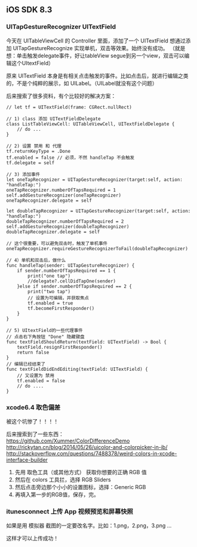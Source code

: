 ## iOS SDK 8.3

###  UITapGestureRecognizer UITextField

今天在 UITableViewCell 的 Controller 里面，添加了一个 UITextField
想通过添加 UITapGestureRecognize 实现单机，双击等效果。始终没有成功。
（就是想：单击触发delegate事件，好让tableView segue到另一个view，双击可以编辑这个UItextField）

原来 UITextField 本身是有相关点击触发的事件。比如点击后，就进行编辑之类的，不是个纯粹的展示，如
UILabel。（UILabel就没有这个问题）

后来搜索了很多资料，有个比较好的解决方案：

```
// let tf = UITextField(frame: CGRect.nullRect)

// 1) class 添加 UITextFieldDelegate
class ListTableViewCell: UITableViewCell, UITextFieldDelegate {
    // do ...
}

// 2) 设置 禁用 和 代理
tf.returnKeyType = .Done
tf.enabled = false // 必须，不然 handleTap 不会触发
tf.delegate = self

// 3) 添加事件
let oneTapRecognizer = UITapGestureRecognizer(target:self, action: "handleTap:")
oneTapRecognizer.numberOfTapsRequired = 1
self.addGestureRecognizer(oneTapRecognizer)
oneTapRecognizer.delegate = self
 
let doubleTapRecognizer = UITapGestureRecognizer(target:self, action: "handleTap:")
doubleTapRecognizer.numberOfTapsRequired = 2
self.addGestureRecognizer(doubleTapRecognizer)
doubleTapRecognizer.delegate = self
 
// 这个很重要，可以避免双击时，触发了单机事件
oneTapRecognizer.requireGestureRecognizerToFail(doubleTapRecognizer)

// 4）单机和双击后，做什么
func handleTap(sender: UITapGestureRecognizer) {
    if sender.numberOfTapsRequired == 1 {
        print("one tap")
        //delegate?.cellDidTapOne(sender)
    }else if sender.numberOfTapsRequired == 2 {
        print("two tap")
        // 设置为可编辑，并获取焦点
        tf.enabled = true
        tf.becomeFirstResponder()
    }
}

// 5) UItextField的一些代理事件
// 点击右下角按钮 "Done" 隐藏键盘
func textFieldShouldReturn(textField: UITextField) -> Bool {
    textField.resignFirstResponder()
    return false
}
// 编辑已经结束了
func textFieldDidEndEditing(textField: UITextField) {
    // 又设置为 禁用
    tf.enabled = false
    // do ....
}

```

###  xcode6.4 取色偏差

被这个坑惨了！！！！  

后来搜索到了一些东西：  
https://github.com/Xummer/ColorDifferenceDemo  
http://rickytan.cn/blog/2014/05/26/uicolor-and-colorpicker-in-ib/  
http://stackoverflow.com/questions/7488378/weird-colors-in-xcode-interface-builder

1. 先用 取色工具（或其他方式） 获取你想要的正确 RGB 值
2. 然后在 colors 工具拦，选择 RGB Sliders 
3. 然后点击旁边那个小小的设置图标，选择：Generic RGB
4. 再填入第一步的RGB值，保存，完。

### itunesconnect 上传 App 视频预览和屏幕快照

如果是用 模拟器 截图的一定要改名字。比如：1.png，2.png，3.png ...

这样才可以上传成功！